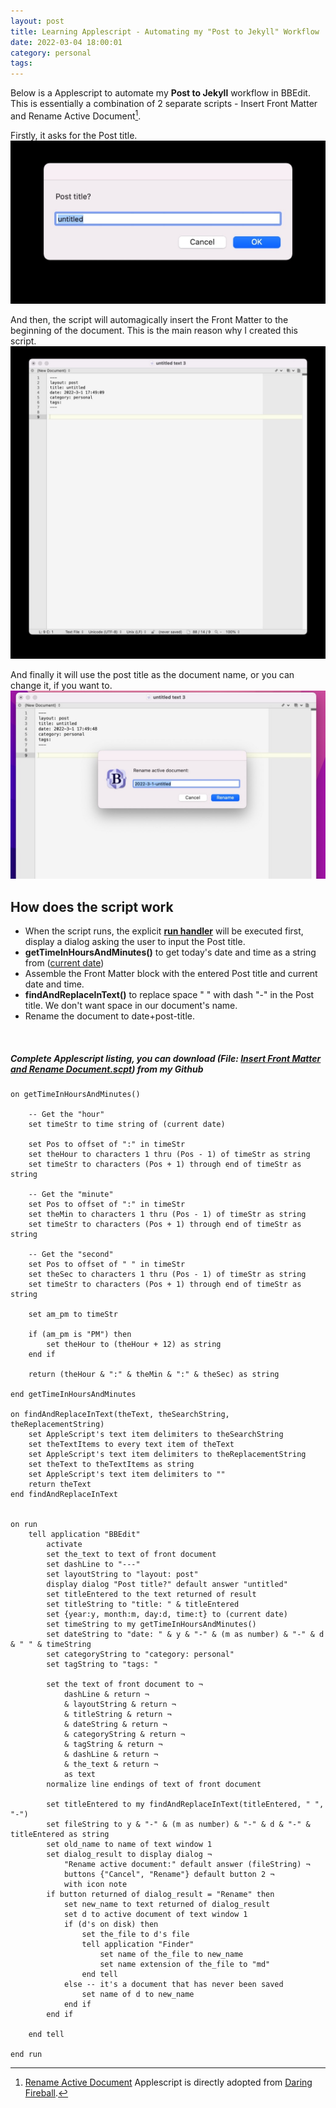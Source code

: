 ```yaml
---
layout: post
title: Learning Applescript - Automating my "Post to Jekyll" Workflow
date: 2022-03-04 18:00:01
category: personal
tags: 
---
```


Below is a Applescript to automate my **Post to Jekyll** workflow in BBEdit. This is essentially a combination of 2 separate scripts - Insert Front Matter and Rename Active Document[^1].

Firstly, it asks for the Post title.
![Post Title Dialog](/assets/post-title-dialog.jpg)

And then, the script will automagically insert the Front Matter to the beginning of the document. This is the main reason why I created this script.
![Added Front Matter](/assets/added-front-matter.jpg)

And finally it will use the post title as the document name, or you can change it, if you want to. 
![Rename active document](/assets/rename-active-document-dialog.jpg)


## How does the script work
* When the script runs, the explicit [**run handler**](https://developer.apple.com/library/archive/documentation/AppleScript/Conceptual/AppleScriptLangGuide/conceptual/ASLR_about_handlers.html#//apple_ref/doc/uid/TP40000983-CH206-SW15) will be executed first, display a dialog asking the user to input the Post title.
* **getTimeInHoursAndMinutes()** to get today's date and time as a string from ([current date](https://developer.apple.com/library/archive/documentation/AppleScript/Conceptual/AppleScriptLangGuide/reference/ASLR_cmds.html#//apple_ref/doc/uid/TP40000983-CH216-SW39))
* Assemble the Front Matter block with the entered Post title and current date and time.
* **findAndReplaceInText()** to replace space " " with dash "-" in the Post title. We don't want space in our document's name.
* Rename the document to date+post-title.      


<br>

##### Complete Applescript listing, you can download (File: [Insert Front Matter and Rename Document.scpt](https://gist.github.com/wooandy/b62599d01919b53112eb373ee40b898e)) from my Github
```applescript
on getTimeInHoursAndMinutes()
	
	-- Get the "hour"
	set timeStr to time string of (current date)
	
	set Pos to offset of ":" in timeStr
	set theHour to characters 1 thru (Pos - 1) of timeStr as string
	set timeStr to characters (Pos + 1) through end of timeStr as string
	
	-- Get the "minute"
	set Pos to offset of ":" in timeStr
	set theMin to characters 1 thru (Pos - 1) of timeStr as string
	set timeStr to characters (Pos + 1) through end of timeStr as string
	
	-- Get the "second"
	set Pos to offset of " " in timeStr
	set theSec to characters 1 thru (Pos - 1) of timeStr as string
	set timeStr to characters (Pos + 1) through end of timeStr as string
	
	set am_pm to timeStr
	
	if (am_pm is "PM") then
		set theHour to (theHour + 12) as string
	end if
	
	return (theHour & ":" & theMin & ":" & theSec) as string
	
end getTimeInHoursAndMinutes

on findAndReplaceInText(theText, theSearchString, theReplacementString)
	set AppleScript's text item delimiters to theSearchString
	set theTextItems to every text item of theText
	set AppleScript's text item delimiters to theReplacementString
	set theText to theTextItems as string
	set AppleScript's text item delimiters to ""
	return theText
end findAndReplaceInText


on run
	tell application "BBEdit"
		activate
		set the_text to text of front document
		set dashLine to "---"
		set layoutString to "layout: post"
		display dialog "Post title?" default answer "untitled"
		set titleEntered to the text returned of result
		set titleString to "title: " & titleEntered
		set {year:y, month:m, day:d, time:t} to (current date)
		set timeString to my getTimeInHoursAndMinutes()
		set dateString to "date: " & y & "-" & (m as number) & "-" & d & " " & timeString
		set categoryString to "category: personal"
		set tagString to "tags: "
		
		set the text of front document to ¬
			dashLine & return ¬
			& layoutString & return ¬
			& titleString & return ¬
			& dateString & return ¬
			& categoryString & return ¬
			& tagString & return ¬
			& dashLine & return ¬
			& the_text & return ¬
			as text
		normalize line endings of text of front document
		
		set titleEntered to my findAndReplaceInText(titleEntered, " ", "-")
		set fileString to y & "-" & (m as number) & "-" & d & "-" & titleEntered as string
		set old_name to name of text window 1
		set dialog_result to display dialog ¬
			"Rename active document:" default answer (fileString) ¬
			buttons {"Cancel", "Rename"} default button 2 ¬
			with icon note
		if button returned of dialog_result = "Rename" then
			set new_name to text returned of dialog_result
			set d to active document of text window 1
			if (d's on disk) then
				set the_file to d's file
				tell application "Finder"
					set name of the_file to new_name
					set name extension of the_file to "md"
				end tell
			else -- it's a document that has never been saved
				set name of d to new_name
			end if
		end if
		
	end tell
	
end run
```

[^1]: [Rename Active Document](https://daringfireball.net/2004/10/rename_active_document) Applescript is directly adopted from [Daring Fireball](https://daringfireball.net/).

